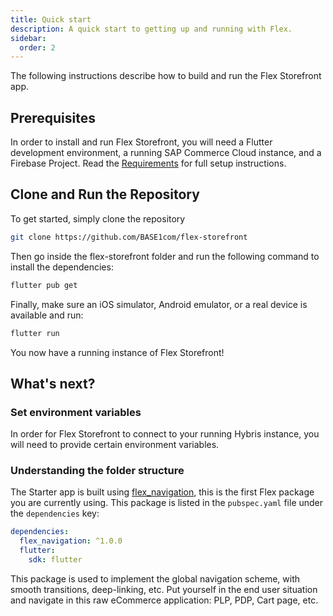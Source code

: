 ```yaml
---
title: Quick start
description: A quick start to getting up and running with Flex.
sidebar:
  order: 2
---
```


The following instructions describe how to build and run the Flex Storefront app.

## Prerequisites

In order to install and run Flex Storefront, you will need a Flutter development environment, a running SAP Commerce Cloud instance, and a Firebase Project. Read the [Requirements](/getting-started/requirements) for full setup instructions.

## Clone and Run the Repository

To get started, simply clone the repository
```zsh
git clone https://github.com/BASE1com/flex-storefront
```

Then go inside the flex-storefront folder and run the following command to install the dependencies:

```bash
flutter pub get
```

Finally, make sure an iOS simulator, Android emulator, or a real device is available and run:

```bash
flutter run
```

You now have a running instance of Flex Storefront!

## What's next?

### Set environment variables

In order for Flex Storefront to connect to your running Hybris instance, you will need to provide certain environment variables.

### Understanding the folder structure

The Starter app is built using [flex_navigation](https://pub.dev/packages/flex_navigation), this is the first Flex package you are currently using. This package is listed in the `pubspec.yaml` file under the `dependencies` key:

```yaml title="/pubspec.yaml"
dependencies:
  flex_navigation: ^1.0.0
  flutter:
    sdk: flutter
```

This package is used to implement the global navigation scheme, with smooth transitions, deep-linking, etc. Put yourself in the end user situation and navigate in this raw eCommerce application: PLP, PDP, Cart page, etc.

